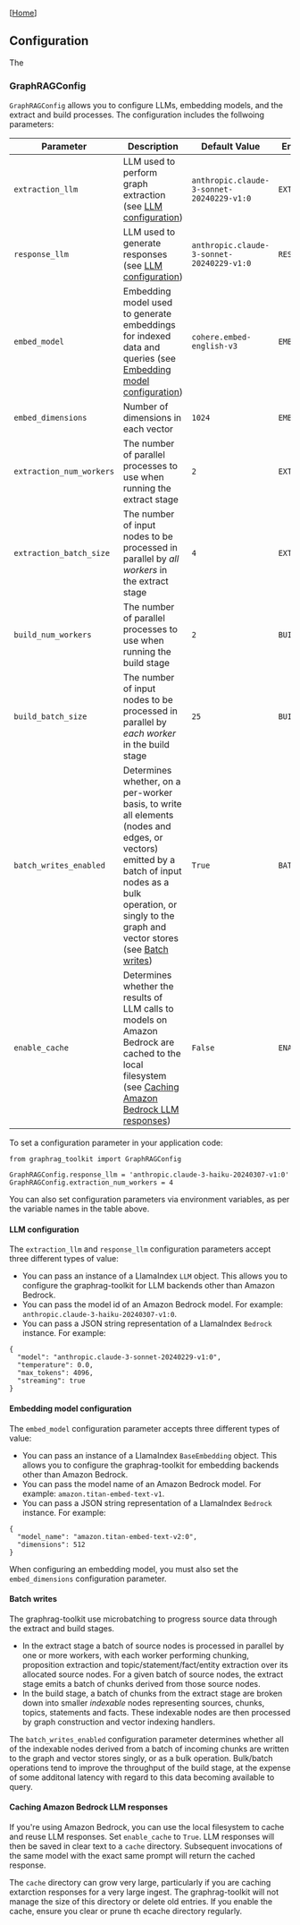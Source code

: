 [[Home](./)]

## Configuration

The

### GraphRAGConfig

`GraphRAGConfig` allows you to configure LLMs, embedding models, and the extract and build processes. The configuration includes the follwoing parameters:

| Parameter  | Description | Default Value | Environment Variable
| ------------- | ------------- | ------------- | ------------- |
| `extraction_llm` | LLM used to perform graph extraction (see [LLM configuration](#llm-configuration)) | `anthropic.claude-3-sonnet-20240229-v1:0` | `EXTRACTION_MODEL` |
| `response_llm` | LLM used to generate responses (see [LLM configuration](#llm-configuration)) | `anthropic.claude-3-sonnet-20240229-v1:0` | `RESPONSE_MODEL` |
| `embed_model` | Embedding model used to generate embeddings for indexed data and queries (see [Embedding model configuration](#embedding-model-configuration)) | `cohere.embed-english-v3` | `EMBEDDINGS_MODEL` |
| `embed_dimensions` | Number of dimensions in each vector | `1024` | `EMBEDDINGS_DIMENSIONS` |
| `extraction_num_workers` | The number of parallel processes to use when running the extract stage | `2` | `EXTRACTION_NUM_WORKERS` |
| `extraction_batch_size` | The number of input nodes to be processed in parallel by *all workers* in the extract stage | `4` | `EXTRACTION_BATCH_SIZE` |
| `build_num_workers` | The number of parallel processes to use when running the build stage | `2` | `BUILD_NUM_WORKERS` |
| `build_batch_size` | The number of input nodes to be processed in parallel by *each worker* in the build stage | `25` | `BUILD_BATCH_SIZE` |
| `batch_writes_enabled` | Determines whether, on a per-worker basis, to write all elements (nodes and edges, or vectors) emitted by a batch of input nodes as a bulk operation, or singly to the graph and vector stores (see [Batch writes](#batch-writes)) | `True` | `BATCH_WRITES_ENABLED` |
| `enable_cache` | Determines whether the results of LLM calls to models on Amazon Bedrock are cached to the local filesystem (see [Caching Amazon Bedrock LLM responses](#caching-amazon-bedrock-llm-responses)) | `False` | `ENABLE_CACHE` |

To set a configuration parameter in your application code:

```
from graphrag_toolkit import GraphRAGConfig

GraphRAGConfig.response_llm = 'anthropic.claude-3-haiku-20240307-v1:0' 
GraphRAGConfig.extraction_num_workers = 4
```

You can also set configuration parameters via environment variables, as per the variable names in the table above.

#### LLM configuration

The `extraction_llm` and `response_llm` configuration parameters accept three different types of value:

  - You can pass an instance of a LlamaIndex `LLM` object. This allows you to configure the graphrag-toolkit for LLM backends other than Amazon Bedrock.
  - You can pass the model id of an Amazon Bedrock model. For example: `anthropic.claude-3-haiku-20240307-v1:0`.
  - You can pass a JSON string representation of a LlamaIndex `Bedrock` instance. For example:
  
  ```
  {
    "model": "anthropic.claude-3-sonnet-20240229-v1:0",
    "temperature": 0.0,
    "max_tokens": 4096,
    "streaming": true
  }
  ```
  
#### Embedding model configuration

The `embed_model` configuration parameter accepts three different types of value:

  - You can pass an instance of a LlamaIndex `BaseEmbedding` object. This allows you to configure the graphrag-toolkit for embedding backends other than Amazon Bedrock.
  - You can pass the model name of an Amazon Bedrock model. For example: `amazon.titan-embed-text-v1`.
  - You can pass a JSON string representation of a LlamaIndex `Bedrock` instance. For example:
  
  ```
  {
    "model_name": "amazon.titan-embed-text-v2:0",
    "dimensions": 512
  }
  ```
  
When configuring an embedding model, you must also set the `embed_dimensions` configuration parameter.

#### Batch writes

The graphrag-toolkit use microbatching to progress source data through the extract and build stages.

  - In the extract stage a batch of source nodes is processed in parallel by one or more workers, with each worker performing chunking, proposition extraction and topic/statement/fact/entity extraction over its allocated source nodes. For a given batch of source nodes, the extract stage emits a batch of chunks derived from those source nodes.
  - In the build stage, a batch of chunks from the extract stage are broken down into smaller *indexable* nodes representing sources, chunks, topics, statements and facts. These indexable nodes are then processed by graph construction and vector indexing handlers.

The `batch_writes_enabled` configuration parameter determines whether all of the indexable nodes derived from a batch of incoming chunks are written to the graph and vector stores singly, or as a bulk operation. Bulk/batch operations tend to improve the throughput of the build stage, at the expense of some additonal latency with regard to this data becoming available to query.

#### Caching Amazon Bedrock LLM responses

If you're using Amazon Bedrock, you can use the local filesystem to cache and reuse LLM responses. Set `enable_cache` to `True`. LLM responses will then be saved in clear text to a `cache` directory. Subsequent invocations of the same model with the exact same prompt will return the cached response.

The `cache` directory can grow very large, particularly if you are caching extarction responses for a very large ingest. The graphrag-toolkit will not manage the size of this directory or delete old entries. If you enable the cache, ensure you clear or prune th ecache directory regularly.